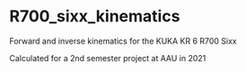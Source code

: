 # R700_sixx_kinematics
Forward and inverse kinematics for the KUKA KR 6 R700 Sixx

Calculated for a 2nd semester project at AAU in 2021
